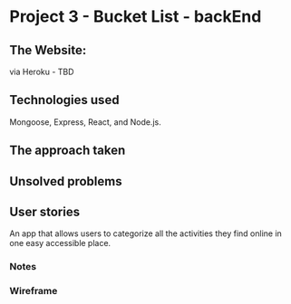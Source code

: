 # Project 3 - Bucket List - backEnd

## The Website:

via Heroku - TBD

## Technologies used

Mongoose, Express, React, and Node.js.

## The approach taken

## Unsolved problems

## User stories

An app that allows users to categorize all the activities they find online in one easy accessible place.

### Notes

### Wireframe
